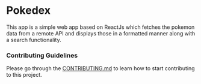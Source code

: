 # Pokedex
This app is a simple web app based on ReactJs which fetches the pokemon data from a remote API and displays those in a formatted manner along with a search functionality.

### Contributing Guidelines
Please go through the [CONTRIBUTING.md](https://github.com/XDRAGON2002/POKEDEX/blob/master/CONTRIBUTING.md) to learn how to start contributing to this project.

